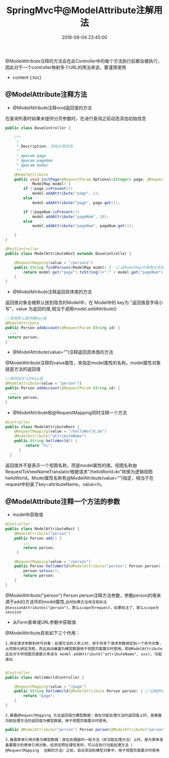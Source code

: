 ﻿---
layout: post
title:  "SpringMvc中@ModelAttribute注解用法"
date:   2018-08-04 23:45:00
categories: SpringMVC
tags: SpringMVC
---

@ModelAttribute注释的方法会在此Controller中的每个方法执行前都会被执行，因此对于一个controller映射多个URL的用法来说，要谨慎使用

* content
{:toc}




## @ModelAttribute注释方法

- @ModelAttribute注释void返回值的方法

在查询列表时如果未提供分页参数时，在进行查询之前动态添加初始信息

```java
public class BaseController {

	/**
	 * 
	 * Description: 添加分頁信息
	 * 
	 * @param page
	 * @param pageNum
	 * @param model
	 */
	@ModelAttribute
	public void initPage(@RequestParam Optional<Integer> page, @RequestParam Optional<Integer> pageNum,
			ModelMap model) {
		if (!page.isPresent())
			model.addAttribute("page", 1);
		else
			model.addAttribute("page", page.get());

		if (!pageNum.isPresent())
			model.addAttribute("pageNum", 10);
		else
			model.addAttribute("pageNum", pageNum.get());

	}
}

@RestController
public class ModelAttributeRest extends BaseController {

	@RequestMapping(value = "/persons")
	public String findPersons(ModelMap model) {  //从ModelMap中获取分页信息
		return model.get("page").toString()+":" + model.get("pageNum").toString();
	}
}


```

- @ModelAttribute注释返回具体类的方法

返回值对象会被默认放到隐含的Model中，在 Model中的 key为 “返回值首字母小写”，value 为返回的值,相当于调用model.addAttribute()

```java
//使用默认提供额key值
@ModelAttribute 
public Person addAccount(@RequestParam String id) { 
  ...
 return person; 
}
``` 
- @ModelAttribute(value="")注释返回具体类的方法

@ModelAttribute注释的value属性，来指定model属性的名称。model属性对象就是方法的返回值

```java
//使用自定义的key值
@ModelAttribute(value = "person"))
public Person addAccount(@RequestParam String id) { 
  ...
 return person; 
}
```
- @ModelAttribute和@RequestMapping同时注释一个方法

```java
@Controller 
public class ModelAttributeRest { 
    @RequestMapping(value = "/helloWorld.do") 
    @ModelAttribute("attributeName") 
    public String helloWorld() { 
         return "hi"; 
      } 
  }
```

返回值并不是表示一个视图名称，而是model属性的值，视图名称由RequestToViewNameTranslator根据请求"/helloWorld.do"转换为逻辑视图helloWorld。Model属性名称有@ModelAttribute(value=””)指定，相当于在request中封装了key=attributeName，value=hi。

## @ModelAttribute注释一个方法的参数

- model中获取值

```java
@Controller 
public class ModelAttributeRest { 
    @ModelAttribute("person") 
    public Person add() { 
        ...
        return person; 
     } 

    @RequestMapping(value = "/person") 
    public Person helloWorld(@ModelAttribute("person") Person person) { 
        person.setxxx(); 
        return person;                   
    } 
}
```

@ModelAttribute("person") Person person注释方法参数，参数person的值来源于add()方法中的model属性,`此时如果方法体没有标注@SessionAttributes("person")，那么scope为request，如果标注了，那么scope为session`

- 从Form表单或URL参数中获取值

@ModelAttribute具有如下三个作用：
    
    1.绑定请求参数到命令对象：处理方法的入参上时，用于将多个请求参数绑定到一个命令对象，从而简化绑定流程，而且自动暴露为模型数据用于视图页面展示时使用。即@ModelAttribute 此处对于供视图页面展示来说与 model.addAttribute("attributeName", xxx); 功能类似


```java

@Controller
public class HelloWorldController { 

    @RequestMapping(value = "/page") 
    public String helloWorld(@ModelAttribute Person person) { //注解@ModelAttribute("person")，作用是将该绑定的命令对象以“person”为名称添加到模型对象中供视图页面展示使用。此时可以在视图页面使用${user.username}来获取绑定的命令对象的属性
        return "page"; 
    } 
}

```

    2.暴露@RequestMapping 方法返回值为模型数据：放在功能处理方法的返回值上时，是暴露功能处理方法的返回值为模型数据，用于视图页面展示时使用。

```java
public @ModelAttribute("person") Person person(@ModelAttribute("person") Person person) //返回值类型是命令对象类型，而且通过 @ModelAttribute("person") 注解，此时会暴露返回值到模型数据（ 名字为person ） 中供视图展示使用;@ModelAttribute  注解的返回值会覆盖 @RequestMapping  注解方法中的 @ModelAttribute  注解的同名命令对象
```
 
    3.暴露表单引用对象为模型数据：放在处理器的一般方法（非功能处理方法）上时，是为表单准备要展示的表单引用对象，如添加预处理信息时，可以在执行功能处理方法（ @RequestMapping  注解的方法）之前，自动添加到模型对象中，用于视图页面展示时使用

 
